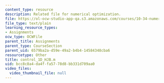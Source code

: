 ```yaml
---
content_type: resource
description: Related file for numerical optimization.
file: https://ol-ocw-studio-app-qa.s3.amazonaws.com/courses/10-34-numerical-methods-applied-to-chemical-engineering-fall-2005/bcc8c8a4da4ffa5778d8bb331d709aa0_control_1D_HJB.m
file_type: text/plain
learning_resource_types:
- Assignments
ocw_type: OCWFile
parent_title: Assignments
parent_type: CourseSection
parent_uid: 6579ba2a-d59e-49a2-b4b4-14584348cba6
resourcetype: Other
title: control_1D_HJB.m
uid: bcc8c8a4-da4f-fa57-78d8-bb331d709aa0
video_files:
  video_thumbnail_file: null
---
```

